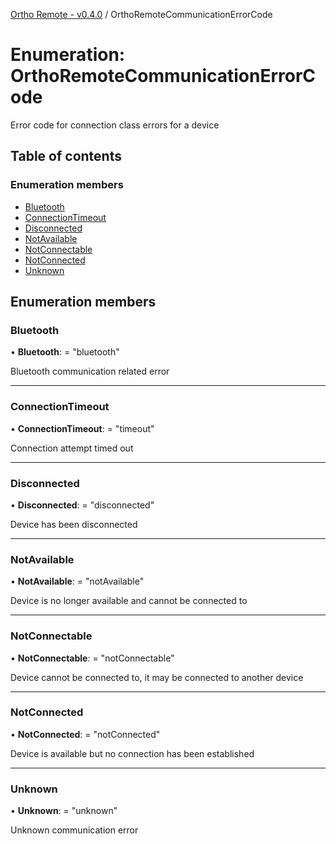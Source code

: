 [Ortho Remote - v0.4.0](../README.md) / OrthoRemoteCommunicationErrorCode

# Enumeration: OrthoRemoteCommunicationErrorCode

Error code for connection class errors for a device

## Table of contents

### Enumeration members

- [Bluetooth](orthoremotecommunicationerrorcode.md#bluetooth)
- [ConnectionTimeout](orthoremotecommunicationerrorcode.md#connectiontimeout)
- [Disconnected](orthoremotecommunicationerrorcode.md#disconnected)
- [NotAvailable](orthoremotecommunicationerrorcode.md#notavailable)
- [NotConnectable](orthoremotecommunicationerrorcode.md#notconnectable)
- [NotConnected](orthoremotecommunicationerrorcode.md#notconnected)
- [Unknown](orthoremotecommunicationerrorcode.md#unknown)

## Enumeration members

### Bluetooth

• **Bluetooth**: = "bluetooth"

Bluetooth communication related error

___

### ConnectionTimeout

• **ConnectionTimeout**: = "timeout"

Connection attempt timed out

___

### Disconnected

• **Disconnected**: = "disconnected"

Device has been disconnected

___

### NotAvailable

• **NotAvailable**: = "notAvailable"

Device is no longer available and cannot be connected to

___

### NotConnectable

• **NotConnectable**: = "notConnectable"

Device cannot be connected to, it may be connected to another device

___

### NotConnected

• **NotConnected**: = "notConnected"

Device is available but no connection has been established

___

### Unknown

• **Unknown**: = "unknown"

Unknown communication error
